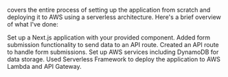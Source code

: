 covers the entire process of setting up the application from scratch and deploying it to AWS using a serverless architecture. Here's a brief overview of what I've done:

Set up a Next.js application with your provided component.
Added form submission functionality to send data to an API route.
Created an API route to handle form submissions.
Set up AWS services including DynamoDB for data storage.
Used Serverless Framework to deploy the application to AWS Lambda and API Gateway.
